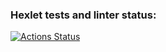 ### Hexlet tests and linter status:
[![Actions Status](https://github.com/DmitriyK/backend-project-lvl3/workflows/hexlet-check/badge.svg)](https://github.com/DmitriyK/backend-project-lvl3/actions)